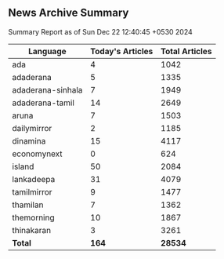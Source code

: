 <!-- @format -->
## News Archive Summary

Summary Report as of Sun Dec 22 12:40:45 +0530 2024

| Language           | Today's Articles | Total Articles |
|--------------------|------------------|----------------|
| ada               | 4          | 1042        |
| adaderana               | 5          | 1335        |
| adaderana-sinhala               | 7          | 1949        |
| adaderana-tamil               | 14          | 2649        |
| aruna               | 7          | 1503        |
| dailymirror               | 2          | 1185        |
| dinamina               | 15          | 4117        |
| economynext               | 0          | 624        |
| island               | 50          | 2084        |
| lankadeepa               | 31          | 4079        |
| tamilmirror               | 9          | 1477        |
| thamilan               | 7          | 1362        |
| themorning               | 10          | 1867        |
| thinakaran               | 3          | 3261        |
| **Total**          | **164**      | **28534** |

